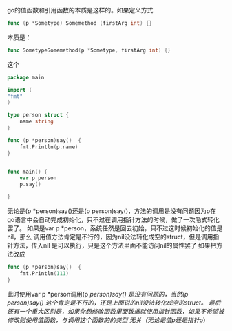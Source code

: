 go的值函数和引用函数的本质是这样的。如果定义方式
```go
func (p *Sometype) Somemethod (firstArg int) {} 
```
本质是：
```go
func SometypeSomemethod(p *Sometype, firstArg int) {}

```
这个
```go
package main

import (
"fmt"
)

type person struct {
	name string
}

func (p *person)say()  {
	fmt.Println(p.name)
}


func main() {
	var p person
	p.say()

}
```
无论是(p *person)say()还是(p person)say()，方法的调用是没有问题因为p在
go语言中会自动完成初始化，只不过在调用指针方法的时候，做了一次隐式转化罢了。
如果是var p *person，系统任然是回去初始，只不过这时候初始化的值是nil，那么
调用值方法肯定是不行的，因为nil没法转化成空的struct，但是调用指针方法，传入nil
是可以执行，只是这个方法里面不能访问nil的属性罢了
如果把方法改成
```go
func (p *person)say()  {
	fmt.Println(111)
}
```
此时使用var p *person调用(p *person)say() 是没有问题的，当然(p person)say() 
这个肯定是不行的，还是上面说的nil没法转化成空的struct。
最后还有一个重大区别是，如果你想修改函数里面数据就使用指针函数，如果不希望被修改则使用值函数，与调用这个函数的的类型
无关（无论是值p还是指针*p）